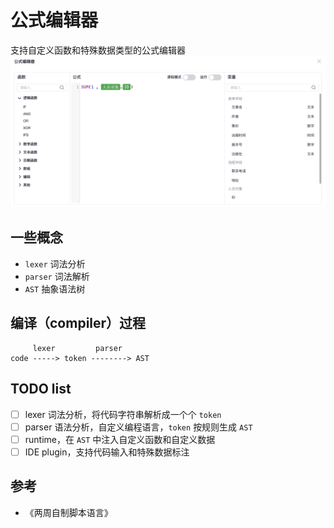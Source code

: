 # 公式编辑器

支持自定义函数和特殊数据类型的公式编辑器
![公式编辑器](./assets/formula-target.png)

## 一些概念

- `lexer` 词法分析
- `parser` 词法解析
- `AST` 抽象语法树

## 编译（compiler）过程
```
     lexer         parser
code -----> token --------> AST
```

## TODO list
- [ ] lexer 词法分析，将代码字符串解析成一个个 `token`
- [ ] parser 语法分析，自定义编程语言，`token` 按规则生成 `AST`
- [ ] runtime，在 `AST` 中注入自定义函数和自定义数据
- [ ] IDE plugin，支持代码输入和特殊数据标注

## 参考
- 《两周自制脚本语言》
